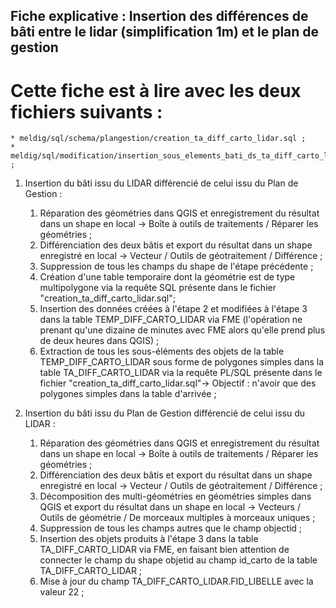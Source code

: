 ## Fiche explicative : Insertion des différences de bâti entre le lidar (simplification 1m) et le plan de gestion

# Cette fiche est à lire avec les deux fichiers suivants :
	* meldig/sql/schema/plangestion/creation_ta_diff_carto_lidar.sql ;
	* meldig/sql/modification/insertion_sous_elements_bati_ds_ta_diff_carto_lidar.sql ;

1. Insertion du bâti issu du LIDAR différencié de celui issu du Plan de Gestion :
	1. Réparation des géométries dans QGIS et enregistrement du résultat dans un shape en local -> Boîte à outils de traitements / Réparer les géométries ;
	1. Différenciation des deux bâtis et export du résultat dans un shape enregistré en local -> Vecteur / Outils de géotraitement / Différence ;
	1. Suppression de tous les champs du shape de l'étape précédente ;
	1. Création d'une table temporaire dont la géométrie est de type multipolygone via la requête SQL présente dans le fichier "creation_ta_diff_carto_lidar.sql";
	1. Insertion des données créées à l'étape 2 et modifiées à l'étape 3 dans la table TEMP_DIFF_CARTO_LIDAR via FME (l'opération ne prenant qu'une dizaine de minutes avec FME alors qu'elle prend plus de deux heures dans QGIS) ;
	1. Extraction de tous les sous-éléments des objets de la table TEMP_DIFF_CARTO_LIDAR sous forme de polygones simples dans la table TA_DIFF_CARTO_LIDAR via la requête PL/SQL présente dans le fichier "creation_ta_diff_carto_lidar.sql"-> Objectif : n'avoir que des polygones simples dans la table d'arrivée ;

1. Insertion du bâti issu du Plan de Gestion différencié de celui issu du LIDAR :
	1. Réparation des géométries dans QGIS et enregistrement du résultat dans un shape en local -> Boîte à outils de traitements / Réparer les géométries ;
	1. Différenciation des deux bâtis et export du résultat dans un shape enregistré en local -> Vecteur / Outils de géotraitement / Différence ;
	1. Décomposition des multi-géométries en géométries simples dans QGIS et export du résultat dans un shape en local ->  Vecteurs / Outils de géométrie / De morceaux multiples à morceaux uniques ;
	1. Suppression de tous les champs autres que le champ objectid ;
	1. Insertion des objets produits à l'étape 3 dans la table TA_DIFF_CARTO_LIDAR via FME, en faisant bien attention de connecter le champ du shape objetid au champ id_carto de la table TA_DIFF_CARTO_LIDAR ;
	1. Mise à jour du champ TA_DIFF_CARTO_LIDAR.FID_LIBELLE avec la valeur 22 ;